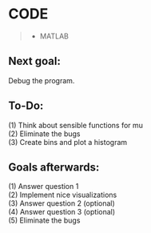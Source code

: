 # CODE

> * MATLAB

## Next goal:
Debug the program.

## To-Do:
(1) Think about sensible functions for mu \
(2) Eliminate the bugs \
(3) Create bins and plot a histogram

## Goals afterwards:
(1) Answer question 1 \
(2) Implement nice visualizations \
(3) Answer question 2 (optional) \
(4) Answer question 3 (optional) \
(5) Eliminate the bugs

